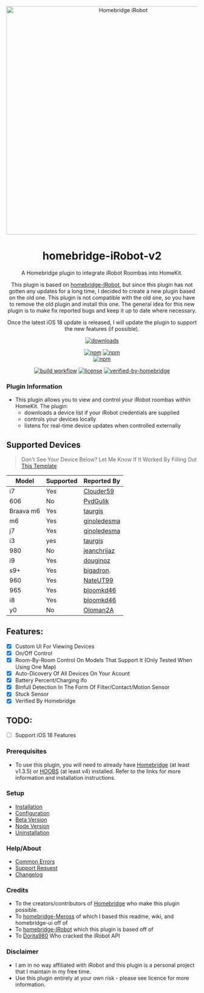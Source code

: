 <p align="center">
 <a href="https://github.com/taurgis/homebridge-iRobo-v2"><img alt="Homebridge iRobot" src="https://user-images.githubusercontent.com/75853497/143301930-e2f3bc9a-9f0d-4e03-95f8-c69769712ca5.png" width="600px"></a>
</p>
<span align="center">

# homebridge-iRobot-v2

A Homebridge plugin to integrate iRobot Roombas into HomeKit.

This plugin is based on <a href="https://github.com/bloomkd46/homebridge-iRobot">homebridge-IRobot</a>, but since this plugin has not gotten
any updates for a long time, I decided to create a new plugin based on the old one. This plugin is not compatible with the old one, so you have 
to remove the old plugin and install this one. The general idea for this new plugin is to make fix reported bugs and keep it up to date where necessary.

Once the latest iOS 18 update is released, I will update the plugin to support the new features (if possible).

 
[![downloads](https://img.shields.io/npm/dt/homebridge-irobot-v2)](https://npmcharts.com/compare/homebridge-irobot-v2?log=true&interval=1&minimal=true)

[![npm](https://img.shields.io/npm/v/homebridge-irobot-v2/latest?label=latest)](https://www.npmjs.com/package/homebridge-irobot-v2)
[![npm](https://img.shields.io/npm/v/homebridge-irobot-v2/beta?label=beta)](../../wiki/Beta-Version)  
[![npm](https://img.shields.io/npm/v/homebridge-irobot-v2/alpha?label=alpha)](../../wiki/Beta-Version)  

[![build workflow](https://github.com/taurgis/homebridge-iRobot-v2/actions/workflows/build.yml/badge.svg)](../../actions/workflows/build.yml)
[![license](https://badgen.net/github/license/taurgis/homebridge-irobot-v2)](/LICENSE) [![verified-by-homebridge](https://badgen.net/badge/homebridge/verified/purple)](https://github.com/homebridge/homebridge/wiki/Verified-Plugins)


</span>

### Plugin Information

- This plugin allows you to view and control your iRobot roombas within HomeKit. The plugin:
  - downloads a device list if your iRobot credentials are supplied
  - controls your devices locally
  - listens for real-time device updates when controlled externally

## Supported Devices
> Don't See Your Device Below?
> Let Me Know If It Worked By Filling Out [This Template](https://github.com/taurgis/homebridge-iRobot-v2/issues/new?assignees=taurgis&labels=enchancment&template=add-supported-device.yml&title=Supported+Device%3A+)

| Model     | Supported | Reported By                                       |
|-----------|-----------|---------------------------------------------------|
| i7        | Yes       | [Clouder59](https://github.com/Clouder59)         |
| 606       | No        | [PvdGulik](https://github.com/PvdGulik)           |
| Braava m6 | Yes       | [taurgis](https://github.com/taurgis)             |
| m6        | Yes       | [ginoledesma](https://github.com/ginoledesma)     |
| j7        | Yes       | [ginoledesma](https://github.com/ginoledesma)     |
| i3        | yes       | [taurgis](https://github.com/taurgis)             |
| 980       | No        | [jeanchrijaz](https://github.com/jeanchrijaz)     |
| i9        | Yes       | [douginoz](https://github.com/douginoz)           |
| s9+       | Yes       | [bigadron](https://github.com/bigadron).          |
| 960       | Yes       | [NateUT99](https://github.com/NateUT99)           |
| 965       | Yes       | [bloomkd46](https://github.com/bloomkd46)         |
| i8        | Yes       | [bloomkd46](https://github.com/bloomkd46)         |
| y0        | No        | [Oloman2A](https://github.com/Oloman2A)           |


## Features:
  - [x] Custom UI For Viewing Devices
  - [x] On/Off Control
  - [x] Room-By-Room Control On Models That Support It (Only Tested When Using One Map)
  - [x] Auto-Dicovery Of All Devices On Your Acount
  - [x] Battery Percent/Charging ifo
  - [x] Binfull Detection In The Form Of Filter/Contact/Motion Sensor
  - [x] Stuck Sensor
  - [x] Verified By Homebridge
  
## TODO: 
  
  - [ ] Support iOS 18 Features

### Prerequisites

- To use this plugin, you will need to already have [Homebridge](https://homebridge.io) (at least v1.3.5) or [HOOBS](https://hoobs.org) (at least v4) installed. Refer to the links for more information and installation instructions.


### Setup

- [Installation](../../wiki/Installation)
- [Configuration](../../wiki/Configuration)
- [Beta Version](../../wiki/Beta-Version)
- [Node Version](../../wiki/Node-Version)
- [Uninstallation](../../wiki/Uninstallation)

### Help/About

- [Common Errors](../../wiki/Common-Errors)
- [Support Request](../../issues/new/choose)
- [Changelog](/CHANGELOG.md)

### Credits

- To the creators/contributors of [Homebridge](https://homebridge.io) who make this plugin possible.
- To [homebridge-Meross](https://github.com/bwp91/homebridge-meross) of which I based this readme, wiki, and homebridge-ui off of
- To [homebridge-IRobot](https://github.com/bloomkd46/homebridge-iRobot) which this plugin is based off of
- To [Dorita980](https://github.com/koalazak/dorita980) Who cracked the iRobot API

### Disclaimer

- I am in no way affiliated with iRobot and this plugin is a personal project that I maintain in my free time.
- Use this plugin entirely at your own risk - please see licence for more information.

